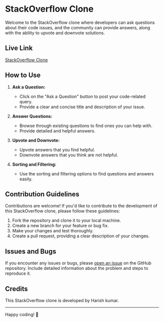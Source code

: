 # StackOverflow Clone

Welcome to the StackOverflow clone where developers can ask questions about their code issues, and the community can provide answers, along with the ability to upvote and downvote solutions.

## Live Link

[StackOverflow Clone]([https://your-live-link.com](https://stackoverflow-clone-harish.netlify.app/))

## How to Use

1. **Ask a Question:**
   - Click on the "Ask a Question" button to post your code-related query.
   - Provide a clear and concise title and description of your issue.

2. **Answer Questions:**
   - Browse through existing questions to find ones you can help with.
   - Provide detailed and helpful answers.

3. **Upvote and Downvote:**
   - Upvote answers that you find helpful.
   - Downvote answers that you think are not helpful.

4. **Sorting and Filtering:**
   - Use the sorting and filtering options to find questions and answers easily.

## Contribution Guidelines

Contributions are welcome! If you'd like to contribute to the development of this StackOverflow clone, please follow these guidelines:

1. Fork the repository and clone it to your local machine.
2. Create a new branch for your feature or bug fix.
3. Make your changes and test thoroughly.
4. Create a pull request, providing a clear description of your changes.

## Issues and Bugs

If you encounter any issues or bugs, please [open an issue](https://github.com/harish-20/Best-Stackoverflow-Clone/issues) on the GitHub repository. Include detailed information about the problem and steps to reproduce it.

## Credits

This StackOverflow clone is developed by Harish kumar.

---

Happy coding! 🚀
